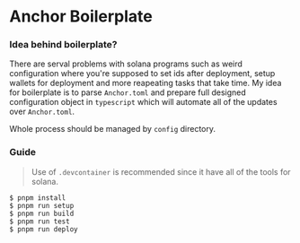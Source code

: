 # Anchor Boilerplate

### Idea behind boilerplate?

There are serval problems with solana programs such as weird configuration where you're supposed to set ids after deployment, setup wallets for deployment and more reapeating tasks that take time. My idea for boilerplate is to parse `Anchor.toml` and prepare full designed configuration object in `typescript` which will automate all of the updates over `Anchor.toml`.

Whole process should be managed by `config` directory.

### Guide

> Use of `.devcontainer` is recommended since it have all of the tools for solana.

```
$ pnpm install
$ pnpm run setup
$ pnpm run build
$ pnpm run test
$ pnpm run deploy
```
